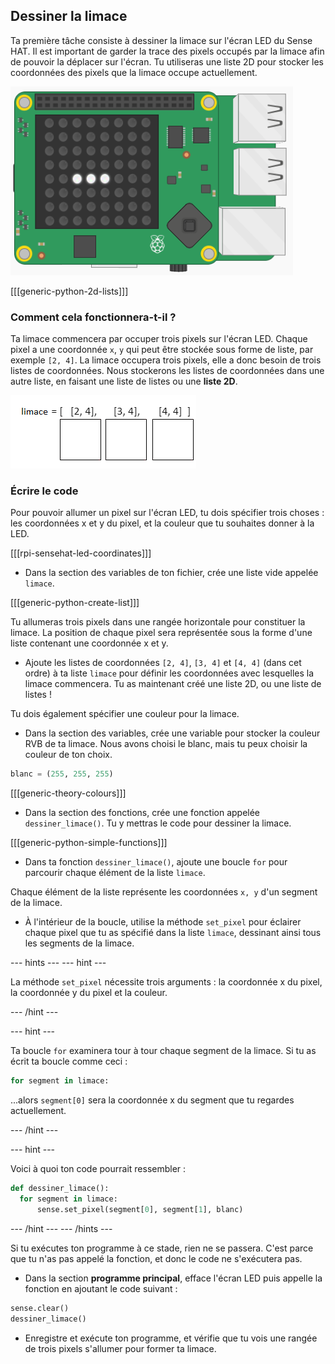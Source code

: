 ## Dessiner la limace

Ta première tâche consiste à dessiner la limace sur l'écran LED du Sense HAT. Il est important de garder la trace des pixels occupés par la limace afin de pouvoir la déplacer sur l'écran. Tu utiliseras une liste 2D pour stocker les coordonnées des pixels que la limace occupe actuellement.

![Dessiner la limace](images/draw-slug.png)

[[[generic-python-2d-lists]]]

### Comment cela fonctionnera-t-il ?

Ta limace commencera par occuper trois pixels sur l'écran LED. Chaque pixel a une coordonnée `x`, `y` qui peut être stockée sous forme de liste, par exemple `[2, 4]`. La limace occupera trois pixels, elle a donc besoin de trois listes de coordonnées. Nous stockerons les listes de coordonnées dans une autre liste, en faisant une liste de listes ou une **liste 2D**.

![Stockage de la limace](images/2d-slug.png)

### Écrire le code

Pour pouvoir allumer un pixel sur l'écran LED, tu dois spécifier trois choses : les coordonnées x et y du pixel, et la couleur que tu souhaites donner à la LED.

[[[rpi-sensehat-led-coordinates]]]

+ Dans la section des variables de ton fichier, crée une liste vide appelée `limace`.

[[[generic-python-create-list]]]

Tu allumeras trois pixels dans une rangée horizontale pour constituer la limace. La position de chaque pixel sera représentée sous la forme d'une liste contenant une coordonnée x et y.

+ Ajoute les listes de coordonnées `[2, 4]`, `[3, 4]` et `[4, 4]` (dans cet ordre) à ta liste `limace` pour définir les coordonnées avec lesquelles la limace commencera. Tu as maintenant créé une liste 2D, ou une liste de listes !

Tu dois également spécifier une couleur pour la limace.

+ Dans la section des variables, crée une variable pour stocker la couleur RVB de ta limace. Nous avons choisi le blanc, mais tu peux choisir la couleur de ton choix.

```python
blanc = (255, 255, 255)
```

[[[generic-theory-colours]]]

+ Dans la section des fonctions, crée une fonction appelée `dessiner_limace()`. Tu y mettras le code pour dessiner la limace.

[[[generic-python-simple-functions]]]

+ Dans ta fonction `dessiner_limace()`, ajoute une boucle `for` pour parcourir chaque élément de la liste `limace`.

Chaque élément de la liste représente les coordonnées `x, y` d'un segment de la limace.

+ À l'intérieur de la boucle, utilise la méthode `set_pixel` pour éclairer chaque pixel que tu as spécifié dans la liste `limace`, dessinant ainsi tous les segments de la limace.

--- hints ---
--- hint ---

La méthode `set_pixel` nécessite trois arguments : la coordonnée x du pixel, la coordonnée y du pixel et la couleur.

--- /hint ---

--- hint ---

Ta boucle `for` examinera tour à tour chaque segment de la limace. Si tu as écrit ta boucle comme ceci :

```python
for segment in limace:
```

...alors `segment[0]` sera la coordonnée x du segment que tu regardes actuellement.

--- /hint ---

--- hint ---

Voici à quoi ton code pourrait ressembler :

```python
def dessiner_limace():
  for segment in limace:
      sense.set_pixel(segment[0], segment[1], blanc)
```

--- /hint ---
--- /hints ---

Si tu exécutes ton programme à ce stade, rien ne se passera. C'est parce que tu n'as pas appelé la fonction, et donc le code ne s'exécutera pas.

+ Dans la section **programme principal**, efface l'écran LED puis appelle la fonction en ajoutant le code suivant :

```python
sense.clear()
dessiner_limace()
```

+ Enregistre et exécute ton programme, et vérifie que tu vois une rangée de trois pixels s'allumer pour former ta limace.
